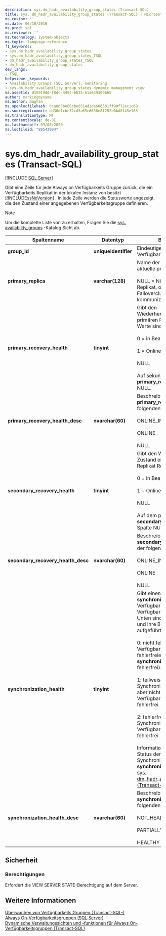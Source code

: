 ```yaml
---
description: sys.dm_hadr_availability_group_states (Transact-SQL)
title: sys. dm_hadr_availability_group_states (Transact-SQL) | Microsoft-Dokumentation
ms.custom: ''
ms.date: 06/10/2016
ms.prod: sql
ms.reviewer: ''
ms.technology: system-objects
ms.topic: language-reference
f1_keywords:
- sys.dm_hadr_availability_group_states
- sys.dm_hadr_availability_group_states_TSQL
- dm_hadr_availability_group_states_TSQL
- dm_hadr_availability_group_states
dev_langs:
- TSQL
helpviewer_keywords:
- Availability Groups [SQL Server], monitoring
- sys.dm_hadr_availability_group_states dynamic management view
ms.assetid: d18019dd-f8dc-4492-b035-b1a639369b65
author: markingmyname
ms.author: maghan
ms.openlocfilehash: 0ca065be60cbe6514d1da606501ff90f72ac1c69
ms.sourcegitcommit: dd36d1cbe32cd5a65c6638e8f252b0bd8145e165
ms.translationtype: MT
ms.contentlocale: de-DE
ms.lasthandoff: 09/08/2020
ms.locfileid: "89543904"
---
```

# <a name="sysdm_hadr_availability_group_states-transact-sql"></a>sys.dm_hadr_availability_group_states (Transact-SQL)
[!INCLUDE [SQL Server](../../includes/applies-to-version/sqlserver.md)]

  Gibt eine Zeile für jede Always on Verfügbarkeits Gruppe zurück, die ein Verfügbarkeits Replikat in der lokalen Instanz von besitzt [!INCLUDE[ssNoVersion](../../includes/ssnoversion-md.md)] . In jede Zeile werden die Statuswerte angezeigt, die den Zustand einer angegebenen Verfügbarkeitsgruppe definieren.  
  
> [!NOTE]  
>  Um die komplette Liste von zu erhalten, Fragen Sie die [sys. availability_groups](../../relational-databases/system-catalog-views/sys-availability-groups-transact-sql.md) -Katalog Sicht ab.  
  
|Spaltenname|Datentyp|BESCHREIBUNG|  
|-----------------|---------------|-----------------|  
|**group_id**|**uniqueidentifier**|Eindeutiger Bezeichner der Verfügbarkeitsgruppe.|  
|**primary_replica**|**varchar(128)**|Name der Serverinstanz, die das aktuelle primäre Replikat hostet.<br /><br /> NULL = Nicht das primäre Replikat, oder mit dem WSFC-Failovercluster kann nicht kommuniziert werden.|  
|**primary_recovery_health**|**tinyint**|Gibt den Wiederherstellungszustand des primären Replikats an. Folgende Werte sind möglich:<br /><br /> 0 = in Bearbeitung<br /><br /> 1 = Online<br /><br /> NULL<br /><br /> Auf sekundären Replikaten ist die **primary_recovery_health** Spalte NULL.|  
|**primary_recovery_health_desc**|**nvarchar(60)**|Beschreibung der **primary_replica_health**, eine der folgenden:<br /><br /> ONLINE_IN_PROGRESS<br /><br /> ONLINE<br /><br /> NULL|  
|**secondary_recovery_health**|**tinyint**|Gibt den Wiederherstellungs Zustand eines sekundären Replikat Replikats an. folgende:<br /><br /> 0 = in Bearbeitung<br /><br /> 1 = Online<br /><br /> NULL<br /><br /> Auf dem primären Replikat ist die **secondary_recovery_health** Spalte NULL.|  
|**secondary_recovery_health_desc**|**nvarchar(60)**|Beschreibung der **secondary_recovery_health**, eine der folgenden:<br /><br /> ONLINE_IN_PROGRESS<br /><br /> ONLINE<br /><br /> NULL|  
|**synchronization_health**|**tinyint**|Gibt einen Rollup des **synchronization_health** aller Verfügbarkeits Replikate in der Verfügbarkeits Gruppe wieder. Unten sind die möglichen Werte und ihre Beschreibungen aufgeführt.<br /><br /> 0: nicht fehlerfrei. Keines der Verfügbarkeits Replikate hat einen fehlerfreien **synchronization_health** (2 = fehlerfrei).<br /><br /> 1: teilweise fehlerfrei. Der Synchronisierungsstatus einiger, aber nicht aller Verfügbarkeitsreplikate ist fehlerfrei.<br /><br /> 2: fehlerfrei. Der Synchronisierungsstatus jedes Verfügbarkeitsreplikats ist fehlerfrei.<br /><br /> Informationen zum Integritäts Status der Replikat Synchronisierung finden Sie in der **synchronization_health** Spalte in [sys. dm_hadr_availability_replica_states &#40;Transact-SQL-&#41;](../../relational-databases/system-dynamic-management-views/sys-dm-hadr-availability-replica-states-transact-sql.md).|  
|**synchronization_health_desc**|**nvarchar(60)**|Beschreibung der **synchronization_health**, eine der folgenden:<br /><br /> NOT_HEALTHY<br /><br /> PARTIALLY_HEALTHY<br /><br /> HEALTHY|  
  
## <a name="security"></a>Sicherheit  
  
### <a name="permissions"></a>Berechtigungen  
 Erfordert die VIEW SERVER STATE-Berechtigung auf dem Server.  
  
## <a name="see-also"></a>Weitere Informationen  
 [Überwachen von Verfügbarkeits Gruppen &#40;Transact-SQL-&#41;](../../database-engine/availability-groups/windows/monitor-availability-groups-transact-sql.md)   
 [Always On-Verfügbarkeitsgruppen &#40;SQL Server&#41;](../../database-engine/availability-groups/windows/always-on-availability-groups-sql-server.md)   
 [Dynamische Verwaltungssichten und -funktionen für Always On-Verfügbarkeitsgruppen (Transact-SQL)](../../relational-databases/system-dynamic-management-views/always-on-availability-groups-dynamic-management-views-functions.md)  
  
  
